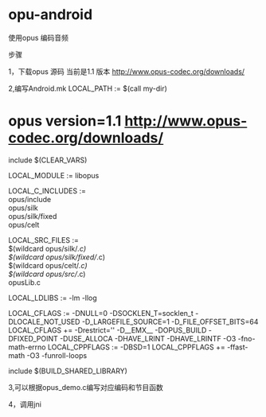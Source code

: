 opu-android
===========

使用opus 编码音频


步骤

1，下载opus 源码 当前是1.1 版本 http://www.opus-codec.org/downloads/

2,编写Android.mk
LOCAL_PATH := $(call my-dir)
# opus version=1.1  http://www.opus-codec.org/downloads/
include $(CLEAR_VARS)

LOCAL_MODULE        := libopus

LOCAL_C_INCLUDES    := \
    opus/include \
	opus/silk \
	opus/silk/fixed \
	opus/celt
	
LOCAL_SRC_FILES     := \
	$(wildcard opus/silk/*.c) \
	$(wildcard opus/silk/fixed/*.c) \
	$(wildcard opus/celt/*.c) \
	$(wildcard opus/src/*.c) \
	opusLib.c
    
    
LOCAL_LDLIBS        := -lm -llog

LOCAL_CFLAGS        := -DNULL=0 -DSOCKLEN_T=socklen_t -DLOCALE_NOT_USED -D_LARGEFILE_SOURCE=1 -D_FILE_OFFSET_BITS=64
LOCAL_CFLAGS    += -Drestrict='' -D__EMX__ -DOPUS_BUILD -DFIXED_POINT -DUSE_ALLOCA -DHAVE_LRINT -DHAVE_LRINTF -O3 -fno-math-errno
LOCAL_CPPFLAGS      := -DBSD=1 
LOCAL_CPPFLAGS          += -ffast-math -O3 -funroll-loops

include $(BUILD_SHARED_LIBRARY)


3,可以根据opus_demo.c编写对应编码和节目函数


4，调用jni

